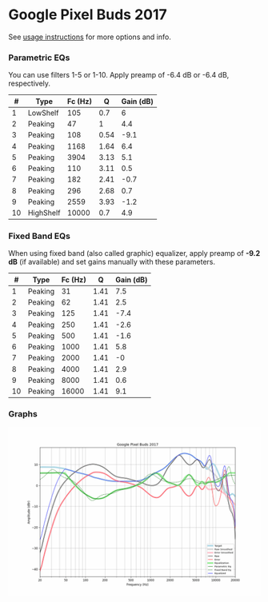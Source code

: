# Google Pixel Buds 2017
See [usage instructions](https://github.com/jaakkopasanen/AutoEq#usage) for more options and info.

### Parametric EQs
You can use filters 1-5 or 1-10. Apply preamp of -6.4 dB or -6.4 dB, respectively.

|   # | Type      |   Fc (Hz) |    Q |   Gain (dB) |
|-----|-----------|-----------|------|-------------|
|   1 | LowShelf  |       105 | 0.7  |         6   |
|   2 | Peaking   |        47 | 1    |         4.4 |
|   3 | Peaking   |       108 | 0.54 |        -9.1 |
|   4 | Peaking   |      1168 | 1.64 |         6.4 |
|   5 | Peaking   |      3904 | 3.13 |         5.1 |
|   6 | Peaking   |       110 | 3.11 |         0.5 |
|   7 | Peaking   |       182 | 2.41 |        -0.7 |
|   8 | Peaking   |       296 | 2.68 |         0.7 |
|   9 | Peaking   |      2559 | 3.93 |        -1.2 |
|  10 | HighShelf |     10000 | 0.7  |         4.9 |

### Fixed Band EQs
When using fixed band (also called graphic) equalizer, apply preamp of **-9.2 dB** (if available) and set gains manually with these parameters.

|   # | Type    |   Fc (Hz) |    Q |   Gain (dB) |
|-----|---------|-----------|------|-------------|
|   1 | Peaking |        31 | 1.41 |         7.5 |
|   2 | Peaking |        62 | 1.41 |         2.5 |
|   3 | Peaking |       125 | 1.41 |        -7.4 |
|   4 | Peaking |       250 | 1.41 |        -2.6 |
|   5 | Peaking |       500 | 1.41 |        -1.6 |
|   6 | Peaking |      1000 | 1.41 |         5.8 |
|   7 | Peaking |      2000 | 1.41 |        -0   |
|   8 | Peaking |      4000 | 1.41 |         2.9 |
|   9 | Peaking |      8000 | 1.41 |         0.6 |
|  10 | Peaking |     16000 | 1.41 |         9.1 |

### Graphs
![](./Google%20Pixel%20Buds%202017.png)
